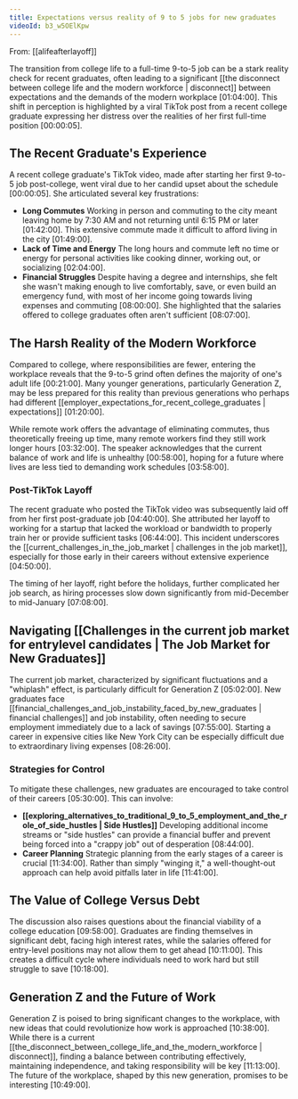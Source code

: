 ```yaml
---
title: Expectations versus reality of 9 to 5 jobs for new graduates
videoId: b3_w5OElKpw
---
```


From: [[alifeafterlayoff]] <br/> 

The transition from college life to a full-time 9-to-5 job can be a stark reality check for recent graduates, often leading to a significant [[the disconnect between college life and the modern workforce | disconnect]] between expectations and the demands of the modern workplace <a class="yt-timestamp" data-t="01:04:00">[01:04:00]</a>. This shift in perception is highlighted by a viral TikTok post from a recent college graduate expressing her distress over the realities of her first full-time position <a class="yt-timestamp" data-t="00:00:05">[00:00:05]</a>.

## The Recent Graduate's Experience

A recent college graduate's TikTok video, made after starting her first 9-to-5 job post-college, went viral due to her candid upset about the schedule <a class="yt-timestamp" data-t="00:00:05">[00:00:05]</a>. She articulated several key frustrations:
*   **Long Commutes** Working in person and commuting to the city meant leaving home by 7:30 AM and not returning until 6:15 PM or later <a class="yt-timestamp" data-t="01:42:00">[01:42:00]</a>. This extensive commute made it difficult to afford living in the city <a class="yt-timestamp" data-t="01:49:00">[01:49:00]</a>.
*   **Lack of Time and Energy** The long hours and commute left no time or energy for personal activities like cooking dinner, working out, or socializing <a class="yt-timestamp" data-t="02:04:00">[02:04:00]</a>.
*   **Financial Struggles** Despite having a degree and internships, she felt she wasn't making enough to live comfortably, save, or even build an emergency fund, with most of her income going towards living expenses and commuting <a class="yt-timestamp" data-t="08:00:00">[08:00:00]</a>. She highlighted that the salaries offered to college graduates often aren't sufficient <a class="yt-timestamp" data-t="08:07:00">[08:07:00]</a>.

## The Harsh Reality of the Modern Workforce

Compared to college, where responsibilities are fewer, entering the workplace reveals that the 9-to-5 grind often defines the majority of one's adult life <a class="yt-timestamp" data-t="00:21:00">[00:21:00]</a>. Many younger generations, particularly Generation Z, may be less prepared for this reality than previous generations who perhaps had different [[employer_expectations_for_recent_college_graduates | expectations]] <a class="yt-timestamp" data-t="01:20:00">[01:20:00]</a>.

While remote work offers the advantage of eliminating commutes, thus theoretically freeing up time, many remote workers find they still work longer hours <a class="yt-timestamp" data-t="03:32:00">[03:32:00]</a>. The speaker acknowledges that the current balance of work and life is unhealthy <a class="yt-timestamp" data-t="00:58:00">[00:58:00]</a>, hoping for a future where lives are less tied to demanding work schedules <a class="yt-timestamp" data-t="03:58:00">[03:58:00]</a>.

### Post-TikTok Layoff
The recent graduate who posted the TikTok video was subsequently laid off from her first post-graduate job <a class="yt-timestamp" data-t="04:40:00">[04:40:00]</a>. She attributed her layoff to working for a startup that lacked the workload or bandwidth to properly train her or provide sufficient tasks <a class="yt-timestamp" data-t="06:44:00">[06:44:00]</a>. This incident underscores the [[current_challenges_in_the_job_market | challenges in the job market]], especially for those early in their careers without extensive experience <a class="yt-timestamp" data-t="04:50:00">[04:50:00]</a>.

The timing of her layoff, right before the holidays, further complicated her job search, as hiring processes slow down significantly from mid-December to mid-January <a class="yt-timestamp" data-t="07:08:00">[07:08:00]</a>.

## Navigating [[Challenges in the current job market for entrylevel candidates | The Job Market for New Graduates]]

The current job market, characterized by significant fluctuations and a "whiplash" effect, is particularly difficult for Generation Z <a class="yt-timestamp" data-t="05:02:00">[05:02:00]</a>. New graduates face [[financial_challenges_and_job_instability_faced_by_new_graduates | financial challenges]] and job instability, often needing to secure employment immediately due to a lack of savings <a class="yt-timestamp" data-t="07:55:00">[07:55:00]</a>. Starting a career in expensive cities like New York City can be especially difficult due to extraordinary living expenses <a class="yt-timestamp" data-t="08:26:00">[08:26:00]</a>.

### Strategies for Control
To mitigate these challenges, new graduates are encouraged to take control of their careers <a class="yt-timestamp" data-t="05:30:00">[05:30:00]</a>. This can involve:
*   **[[exploring_alternatives_to_traditional_9_to_5_employment_and_the_role_of_side_hustles | Side Hustles]]** Developing additional income streams or "side hustles" can provide a financial buffer and prevent being forced into a "crappy job" out of desperation <a class="yt-timestamp" data-t="08:44:00">[08:44:00]</a>.
*   **Career Planning** Strategic planning from the early stages of a career is crucial <a class="yt-timestamp" data-t="11:34:00">[11:34:00]</a>. Rather than simply "winging it," a well-thought-out approach can help avoid pitfalls later in life <a class="yt-timestamp" data-t="11:41:00">[11:41:00]</a>.

## The Value of College Versus Debt
The discussion also raises questions about the financial viability of a college education <a class="yt-timestamp" data-t="09:58:00">[09:58:00]</a>. Graduates are finding themselves in significant debt, facing high interest rates, while the salaries offered for entry-level positions may not allow them to get ahead <a class="yt-timestamp" data-t="10:11:00">[10:11:00]</a>. This creates a difficult cycle where individuals need to work hard but still struggle to save <a class="yt-timestamp" data-t="10:18:00">[10:18:00]</a>.

## Generation Z and the Future of Work
Generation Z is poised to bring significant changes to the workplace, with new ideas that could revolutionize how work is approached <a class="yt-timestamp" data-t="10:38:00">[10:38:00]</a>. While there is a current [[the_disconnect_between_college_life_and_the_modern_workforce | disconnect]], finding a balance between contributing effectively, maintaining independence, and taking responsibility will be key <a class="yt-timestamp" data-t="11:13:00">[11:13:00]</a>. The future of the workplace, shaped by this new generation, promises to be interesting <a class="yt-timestamp" data-t="10:49:00">[10:49:00]</a>.